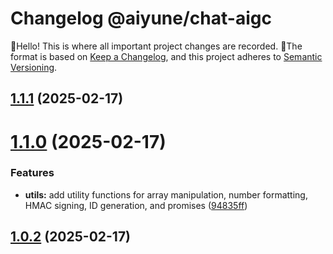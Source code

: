 # Changelog @aiyune/chat-aigc

 👋Hello! This is where all important project changes are recorded. 
📌The format is based on [Keep a Changelog](https://keepachangelog.com/en/1.0.0/), and this project adheres to [Semantic Versioning](https://semver.org/spec/v2.0.0.html).

## [1.1.1](https://github.com/aiyune/chat-aigc/compare/v1.1.0...v1.1.1) (2025-02-17)

# [1.1.0](https://github.com/aiyune/chat-aigc/compare/v1.0.2...v1.1.0) (2025-02-17)


### Features

* **utils:** add utility functions for array manipulation, number formatting, HMAC signing, ID generation, and promises ([94835ff](https://github.com/aiyune/chat-aigc/commit/94835ff1a44bde69ad5ad430ad465c8735fba27b))

## [1.0.2](https://github.com/aiyune/chat-aigc/compare/v1.0.1...v1.0.2) (2025-02-17)
